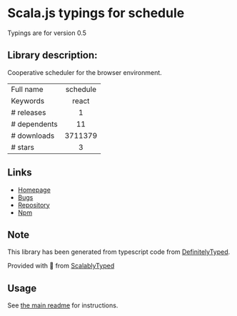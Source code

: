 
# Scala.js typings for schedule

Typings are for version 0.5

## Library description:
Cooperative scheduler for the browser environment.

|                    |                 |
| ------------------ | :-------------: |
| Full name          | schedule |
| Keywords           | react |
| # releases         | 1 |
| # dependents       | 11 |
| # downloads        | 3711379 |
| # stars            | 3 |

## Links
- [Homepage](https://reactjs.org/)
- [Bugs](https://github.com/facebook/react/issues)
- [Repository](https://github.com/facebook/react)
- [Npm](https://www.npmjs.com/package/schedule)
    


## Note
This library has been generated from typescript code from [DefinitelyTyped](https://definitelytyped.org).

Provided with :purple_heart: from [ScalablyTyped](https://github.com/oyvindberg/ScalablyTyped)

## Usage
See [the main readme](../../readme.md) for instructions.


